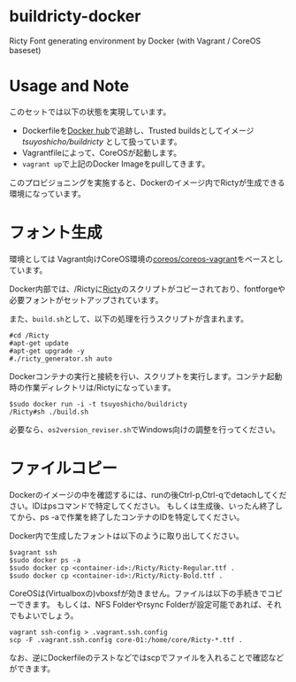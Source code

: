﻿
buildricty-docker
=================

Ricty Font generating environment by Docker (with Vagrant / CoreOS baseset)

Usage and Note
==============

このセットでは以下の状態を実現しています。

* Dockerfileを[Docker hub](https://hub.docker.com)で追跡し、Trusted buildsとしてイメージ *tsuyoshicho/buildricty* として扱っています。
* Vagrantfileによって、CoreOSが起動します。
* `vagrant up`で上記のDocker Imageをpullしてきます。

このプロビジョニングを実施すると、Dockerのイメージ内でRictyが生成できる環境になっています。

フォント生成
============

環境としては
Vagrant向けCoreOS環境の[coreos/coreos-vagrant](https://github.com/coreos/coreos-vagrant)をベースとしています。

Docker内部では、/Rictyに[Ricty](http://www.rs.tus.ac.jp/yyusa/ricty.html)のスクリプトがコピーされており、fontforgeや必要フォントがセットアップされています。

また、`build.sh`として、以下の処理を行うスクリプトが含まれます。

```shell
#cd /Ricty
#apt-get update
#apt-get upgrade -y
#./ricty_generator.sh auto
```

Dockerコンテナの実行と接続を行い、スクリプトを実行します。コンテナ起動時の作業ディレクトリは/Rictyになっています。

```shell
$sudo docker run -i -t tsuyoshicho/buildricty
/Ricty#sh ./build.sh
```

必要なら、`os2version_reviser.sh`でWindows向けの調整を行ってください。


ファイルコピー
==============

Dockerのイメージの中を確認するには、runの後Ctrl-p,Ctrl-qでdetachしてください。IDはpsコマンドで特定してください。
もしくは生成後、いったん終了してから、ps -aで作業を終了したコンテナのIDを特定してください。

Docker内で生成したフォントは以下のように取り出してください。

```shell
$vagrant ssh
$sudo docker ps -a
$sudo docker cp <container-id>:/Ricty/Ricty-Regular.ttf .
$sudo docker cp <container-id>:/Ricty/Ricty-Bold.ttf .
```

CoreOSは(Virtualboxの)vboxsfが効きません。ファイルは以下の手続きでコピーできます。
もしくは、NFS Folderやrsync Folderが設定可能であれば、それでもよいでしょう。

```shell
vagrant ssh-config > .vagrant.ssh.config
scp -F .vagrant.ssh.config core-01:/home/core/Ricty-*.ttf .
```

なお、逆にDockerfileのテストなどではscpでファイルを入れることで確認などができます。
